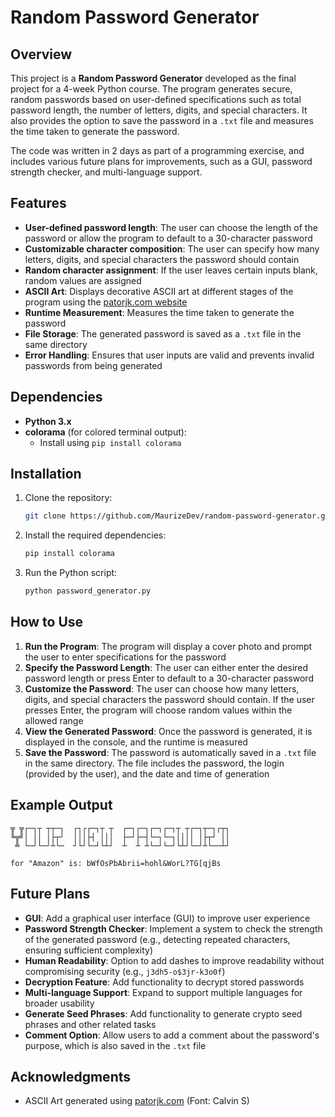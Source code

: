 # Random Password Generator

## Overview
This project is a **Random Password Generator** developed as the final project for a 4-week Python course. The program generates secure, random passwords based on user-defined specifications such as total password length, the number of letters, digits, and special characters. It also provides the option to save the password in a `.txt` file and measures the time taken to generate the password.

The code was written in 2 days as part of a programming exercise, and includes various future plans for improvements, such as a GUI, password strength checker, and multi-language support.

## Features
- **User-defined password length**: The user can choose the length of the password or allow the program to default to a 30-character password
- **Customizable character composition**: The user can specify how many letters, digits, and special characters the password should contain
- **Random character assignment**: If the user leaves certain inputs blank, random values are assigned
- **ASCII Art**: Displays decorative ASCII art at different stages of the program using the [patorjk.com website](https://patorjk.com/software/taag)
- **Runtime Measurement**: Measures the time taken to generate the password
- **File Storage**: The generated password is saved as a `.txt` file in the same directory
- **Error Handling**: Ensures that user inputs are valid and prevents invalid passwords from being generated

## Dependencies
- **Python 3.x**
- **colorama** (for colored terminal output):
    - Install using `pip install colorama`

## Installation

1. Clone the repository:
    ```bash
    git clone https://github.com/MaurizeDev/random-password-generator.git
    ```

2. Install the required dependencies:
    ```bash
    pip install colorama
    ```

3. Run the Python script:
    ```bash
    python password_generator.py
    ```

## How to Use

1. **Run the Program**: The program will display a cover photo and prompt the user to enter specifications for the password
2. **Specify the Password Length**: The user can either enter the desired password length or press Enter to default to a 30-character password
3. **Customize the Password**: The user can choose how many letters, digits, and special characters the password should contain. If the user presses Enter, the program will choose random values within the allowed range
4. **View the Generated Password**: Once the password is generated, it is displayed in the console, and the runtime is measured
5. **Save the Password**: The password is automatically saved in a `.txt` file in the same directory. The file includes the password, the login (provided by the user), and the date and time of generation

## Example Output

```
╦ ╦┌─┐┬ ┬┬─┐  ┌┐┌┌─┐┬ ┬  ┌─┐┌─┐┌─┐┌─┐┬ ┬┌─┐┬─┐┌┬┐
╚╦╝│ ││ │├┬┘  │││├┤ │││  ├─┘├─┤└─┐└─┐││││ │├┬┘ ││
 ╩ └─┘└─┘┴└─  ┘└┘└─┘└┴┘  ┴  ┴ ┴└─┘└─┘└┴┘└─┘┴└──┴┘

for "Amazon" is: bWfOsPbAbrii=hohl&WorL?TG[qjBs
```

## Future Plans
- **GUI**: Add a graphical user interface (GUI) to improve user experience
- **Password Strength Checker**: Implement a system to check the strength of the generated password (e.g., detecting repeated characters, ensuring sufficient complexity)
- **Human Readability**: Option to add dashes to improve readability without compromising security (e.g., `j3dh5-o$3jr-k3o0f`)
- **Decryption Feature**: Add functionality to decrypt stored passwords
- **Multi-language Support**: Expand to support multiple languages for broader usability
- **Generate Seed Phrases**: Add functionality to generate crypto seed phrases and other related tasks
- **Comment Option**: Allow users to add a comment about the password's purpose, which is also saved in the `.txt` file

## Acknowledgments
- ASCII Art generated using [patorjk.com](https://patorjk.com/software/taag) (Font: Calvin S)
